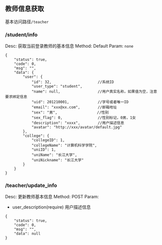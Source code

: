 ## 教师信息获取
基本访问路径`/teacher`

### /student/info
Desc: 获取当前登录教师的基本信息
Method: Default
Param: `none`
```
{
    "status": true,
    "code": 0,
    "msg": "",
    "data": {
        "user": {
            "id": 32,                     //系统ID
            "user_type": "student",
            "name": null,                 //用户真实名称，如果值为空，注意要求绑定信息
            "uid": 201210001,             //学号或者唯一ID
            "email": "xxx@xx.com",        //邮箱地址
            "sex": "男",                  //性别
            "sex_flag": 0,                //性别标记，0男，1女
            "description": "xxxx",        //用户描述信息
            "avatar": "http://xxx/avatar/default.jpg"
        },
        "college": {
            "collegeID": 1,
            "collegeName": "计算机科学学院",
            "uniID": 1,
            "uniName": "长江大学",
            "uniNickname": "长江大学"
        }
    }
}
```

### /teacher/update_info
Desc: 更新教师基本信息
Method: POST
Param:
* user_description(require) 用户描述信息

```
{
    "status": true,
    "code": 0,
    "msg": "",
    "data": null
}
```